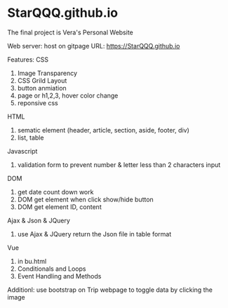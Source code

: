 # StarQQQ.github.io

The final project is Vera's Personal Website

Web server: host on gitpage URL: https://StarQQQ.github.io


Features:
CSS
1. Image Transparency
2. CSS Grild Layout
3. button anmiation
4. page or h1,2,3, hover color change
5. reponsive css


HTML
1. sematic element (header, article, section, aside, footer, div)
1. list, table



Javascript
1. validation form to prevent number & letter less than 2 characters input


DOM 
1. get date count down work
2. DOM get element when click show/hide button
3. DOM get element ID, content 




Ajax & Json & JQuery 
1. use Ajax & JQuery return the Json file in table format


Vue
1. in bu.html
2. Conditionals and Loops
3. Event Handling and Methods


Additionl:
use bootstrap on Trip webpage to toggle data by clicking the image
